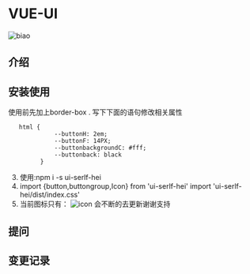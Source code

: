  #  VUE-UI
 ![biao](https://img.shields.io/badge/dynamic/json.svg?)
 ## 介绍
 ## 安装使用
  使用前先加上border-box
 . 写下下面的语句修改相关属性
~~~
   html {
             --buttonH: 2em;
             --buttonF: 14PX;
             --buttonbackgroundC: #fff;
             --buttonback: black
         }
 ~~~
 3. 使用:npm i -s ui-serlf-hei
 4. import {button,buttongroup,Icon} from 'ui-serlf-hei'
     import 'ui-serlf-hei/dist/index.css'
5. 当前图标只有：
 ![icon](https://i.loli.net/2019/06/05/5cf7959d4620c94510.png)
 会不断的去更新谢谢支持
 ## 提问
 ## 变更记录
